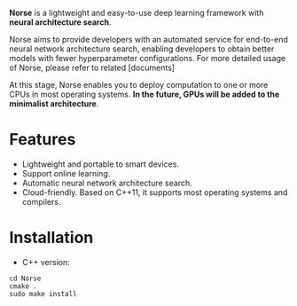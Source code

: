 

**Norse** is a lightweight and easy-to-use deep learning framework with **neural architecture search**.

Norse aims to provide developers with an automated service for end-to-end neural network architecture search, enabling developers to obtain better models with fewer hyperparameter configurations. For more detailed usage of Norse, please refer to related [documents]

At this stage, Norse enables you to deploy computation to one or more CPUs in most operating systems. **In the future, GPUs will be added to the minimalist architecture**.

# Features
* Lightweight and portable to smart devices.
* Support online learning.
* Automatic neural network architecture search.
* Cloud-friendly. Based on C++11, it supports most operating systems and compilers.

# Installation
* C++ version:

```
cd Norse
cmake .
sudo make install
```

